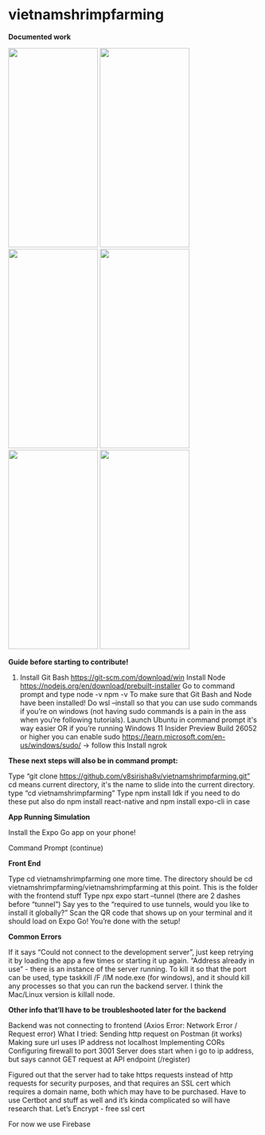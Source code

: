 # vietnamshrimpfarming

**Documented work**

<img src="https://github.com/user-attachments/assets/07abecb3-e28c-41ab-8143-ee230fa71426" width="180px" height="400px" />
<img src="https://github.com/user-attachments/assets/ba7a0d83-54aa-40df-bf2b-8b461d55b17a" width="180px" height="400px" />
<img src="https://github.com/user-attachments/assets/f479645d-834e-419c-883f-dbe0f12a53f6" width="180px" height="400px" />
<img src="https://github.com/user-attachments/assets/8c3cf52c-7d98-488c-ab0f-56250fcb87b1" width="180px" height="400px" />
<img src="https://github.com/user-attachments/assets/cbbde362-4a22-4ffe-83b2-e7a37d024b58" width="180px" height="400px" />
<img src="https://github.com/user-attachments/assets/4b8600a6-a030-4489-8cee-711d1454bdda" width="180px" height="400px" />

**Guide before starting to contribute!**

1) Install Git Bash https://git-scm.com/download/win 
Install Node https://nodejs.org/en/download/prebuilt-installer 
Go to command prompt and type
node -v
npm -v
	To make sure that Git Bash and Node have been installed!
Do wsl –install so that you can use sudo commands if you’re on windows (not having sudo commands is a pain in the ass when you’re following tutorials). Launch Ubuntu in command prompt it's way easier
OR if you’re running Windows 11 Insider Preview Build 26052 or higher you can enable sudo https://learn.microsoft.com/en-us/windows/sudo/ → follow this 
Install ngrok 

**These next steps will also be in command prompt:**

Type “git clone https://github.com/v8sirisha8v/vietnamshrimpfarming.git”
cd means current directory, it's the name to slide into the current directory. type “cd vietnamshrimpfarming” 
Type npm install
Idk if you need to do these put also do npm install react-native and npm install expo-cli in case

**App Running Simulation**

Install the Expo Go app on your phone!

Command Prompt (continue)

**Front End**

Type cd vietnamshrimpfarming one more time. The directory should be cd vietnamshrimpfarming/vietnamshrimpfarming at this point. This is the folder with the frontend stuff
Type npx expo start –tunnel (there are 2 dashes before “tunnel”)
Say yes to the “required to use tunnels, would you like to install it globally?”
Scan the QR code that shows up on your terminal and it should load on Expo Go! You’re done with the setup!

**Common Errors**

If it says “Could not connect to the development server”, just keep retrying it by loading the app a few times or starting it up again.
“Address already in use” - there is an instance of the server running. To kill it so that the port can be used, type taskkill /F /IM node.exe (for windows), and it should kill any processes so that you can run the backend server. I think the Mac/Linux version is killall node.

**Other info that’ll have to be troubleshooted later for the backend**

Backend was not connecting to frontend (Axios Error: Network Error / Request error)
What I tried:
Sending http request on Postman (it works)
Making sure url uses IP address not localhost
Implementing CORs
Configuring firewall to port 3001
Server does start when i go to ip address, but says cannot GET request at API endpoint (/register)

Figured out that the server had to take https requests instead of http requests for security purposes, and that requires an SSL cert which requires a domain name, both which may have to be purchased. Have to use Certbot and stuff as well and it’s kinda complicated so will have research that.
Let’s Encrypt - free ssl cert

For now we use Firebase
